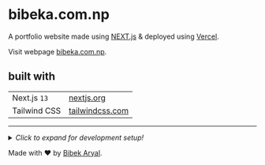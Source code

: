 # bibeka.com.np

A portfolio website made using [NEXT.js](https://nextjs.org/ "Visit Next.js") & deployed using [Vercel](https://vercel.com/ "Visit vercel").

Visit webpage [bibeka.com.np](https://bibeka.com.np/).

## built with

|              |                                             |
| ------------ | ------------------------------------------- |
| Next.js `13` | [nextjs.org](https://nextjs.org/)           |
| Tailwind CSS | [tailwindcss.com](https://tailwindcss.com/) |

---

<details>
  <summary><i>Click to expand for development setup!</i></summary>

## Setting up the development environment

### Requirements

- **[Node.js](https://nodejs.org)**—_download and install NodeJS from [here](https://nodejs.org/en/download/ "Go to official NodeJS download page.")._

### Configuring the project for development

1. Clone this repository

   ```terminal
   git clone https://github.com/arlbibek/bibeka.com.np.git
   cd bibeka.com.np
   ```

2. Install required packages

   ```terminal
   cd bibeka.com.np
   npm install
   ```

3. Launch the development server

   ```terminal
   npm run dev
   ```

   and done!

---

</details>

Made with ❤️ by [Bibek Aryal](https://bibeka.com.np/).
